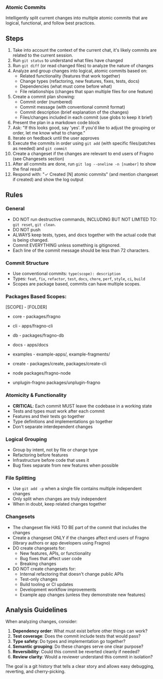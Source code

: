 ### Atomic Commits

Intelligently split current changes into multiple atomic commits that are logical, functional, and
follow best practices.

## Steps

1. Take into account the context of the current chat, it's likely commits are related to the current
   session.
1. Run `git status` to understand what files have changed
1. Run `git diff` (or read changed files) to analyze the nature of changes
1. Analyze and group changes into logical, atomic commits based on:
   - Related functionality (features that work together)
   - Change types (refactoring, new features, fixes, tests, docs)
   - Dependencies (what must come before what)
   - File relationships (changes that span multiple files for one feature)
1. Create a commit plan showing:
   - Commit order (numbered)
   - Commit message (with conventional commit format)
   - Commit description (brief explanation of the changes)
   - Files/changes included in each commit (use globs to keep it brief)
1. Present the plan in a markdown code block
1. Ask: "If this looks good, say 'yes'. If you'd like to adjust the grouping or order, let me know
   what to change."
1. Iterate on feedback until the user approves
1. Execute the commits in order using `git add` (with specific files/patches as needed) and
   `git commit`
1. Create a changeset if the changes are relevant to end users of Fragno (see Changesets section)
1. After all commits are done, run `git log --oneline -n [number]` to show the final result
1. Respond with: "✓ Created [N] atomic commits" (and mention changeset if created) and show the log
   output

## Rules

### General

- DO NOT run destructive commands, INCLUDING BUT NOT LIMITED TO: `git reset`, `git clean`.
- DO NOT push
- ALWAYS keep tests, types, and docs together with the actual code that is being changed.
- Commit EVERYTHING unless something is gitignored.
- Each line of the commit message should be less than 72 characters.

### Commit Structure

- Use conventional commits: `type(scope): description`
- Types: `feat`, `fix`, `refactor`, `test`, `docs`, `chore`, `perf`, `style`, `ci`, `build`
- Scopes are package based, commits can have multiple scopes.

### Packages Based Scopes:

[SCOPE] - [FOLDER]

- core - packages/fragno
- cli - apps/fragno-cli
- db - packages/fragno-db

- docs - apps/docs

- examples - example-apps/, example-fragments/

- create - packages/create, packages/create-cli

- node packages/fragno-node
- unplugin-fragno packages/unplugin-fragno

### Atomicity & Functionality

- **CRITICAL**: Each commit MUST leave the codebase in a working state
- Tests and types must work after each commit
- Features and their tests go together
- Type definitions and implementations go together
- Don't separate interdependent changes

### Logical Grouping

- Group by intent, not by file or change type
- Refactoring before features
- Infrastructure before code that uses it
- Bug fixes separate from new features when possible

### File Splitting

- Use `git add -p` when a single file contains multiple independent changes
- Only split when changes are truly independent
- When in doubt, keep related changes together

### Changesets

- The changeset file HAS TO BE part of the commit that includes the changes
- Create a changeset ONLY if the changes affect end users of Fragno (library authors or app
  developers using Fragno)
- DO create changesets for:
  - New features, APIs, or functionality
  - Bug fixes that affect user code
  - Breaking changes
- DO NOT create changesets for:
  - Internal refactoring that doesn't change public APIs
  - Test-only changes
  - Build tooling or CI updates
  - Development workflow improvements
  - Example app changes (unless they demonstrate new features)

## Analysis Guidelines

When analyzing changes, consider:

1. **Dependency order**: What must exist before other things can work?
1. **Test coverage**: Does the commit include tests that would pass?
1. **Type safety**: Do types and implementation go together?
1. **Semantic grouping**: Do these changes serve one clear purpose?
1. **Reversibility**: Could this commit be reverted cleanly if needed?
1. **Review clarity**: Would a reviewer understand this commit in isolation?

The goal is a git history that tells a clear story and allows easy debugging, reverting, and
cherry-picking.
